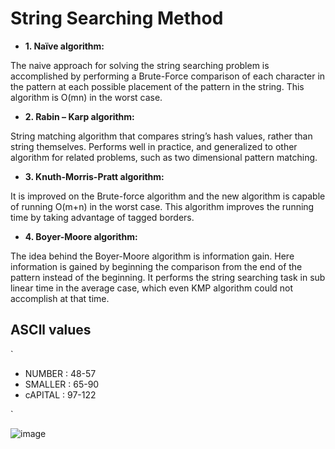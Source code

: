 




# String Searching Method 


- **1. Naïve algorithm:**

The naive approach for solving the string searching problem is accomplished by performing a Brute-Force comparison of each character in the pattern at each possible placement of the pattern in the string. This algorithm is O(mn) in the worst case.

- **2. Rabin – Karp algorithm:**

String matching algorithm that compares string’s hash values, rather than string themselves. Performs well in practice, and generalized to other algorithm for related problems, such as two dimensional pattern matching.

- **3. Knuth-Morris-Pratt algorithm:**

It is improved on the Brute-force algorithm and the new algorithm is capable of running O(m+n) in the worst case. This algorithm improves the running time by taking advantage of tagged borders.

- **4. Boyer-Moore algorithm:**

The idea behind the Boyer-Moore algorithm is information gain. Here information is gained by beginning the comparison from the end of the pattern instead of the beginning.
It performs the string searching task in sub linear time in the average case, which even KMP algorithm could not accomplish at that time.




## ASCll values 
`

- NUMBER : 48-57
- SMALLER : 65-90
- cAPITAL : 97-122


`

![image](https://user-images.githubusercontent.com/67835881/129482849-2e0f3e75-3350-4f96-9443-3068f0828d10.png)

